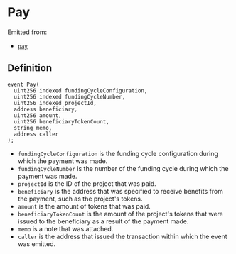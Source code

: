 # Pay

Emitted from:

* [`pay`](/api/contracts/or-abstract/jbpayoutredemptionpaymentterminal/write/pay.md)

## Definition

```
event Pay(
  uint256 indexed fundingCycleConfiguration,
  uint256 indexed fundingCycleNumber,
  uint256 indexed projectId,
  address beneficiary,
  uint256 amount,
  uint256 beneficiaryTokenCount,
  string memo,
  address caller
);
```

* `fundingCycleConfiguration` is the funding cycle configuration during which the payment was made.
* `fundingCycleNumber` is the number of the funding cycle during which the payment was made.
* `projectId` is the ID of the project that was paid.
* `beneficiary` is the address that was specified to receive benefits from the payment, such as the project's tokens.
* `amount` is the amount of tokens that was paid.
* `beneficiaryTokenCount` is the amount of the project's tokens that were issued to the beneficiary as a result of the payment made.
* `memo` is a note that was attached.
* `caller` is the address that issued the transaction within which the event was emitted.
